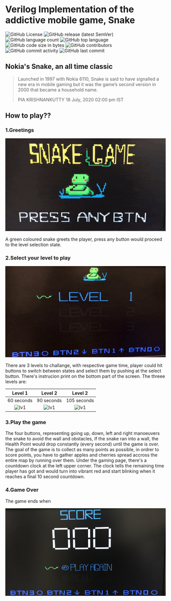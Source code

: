 # Verilog Implementation of the addictive mobile game, Snake

<img alt="GitHub License" src="https://img.shields.io/github/license/hankshyu/SnakeGame?color=orange&logo=github"> <img alt="GitHub release (latest SemVer)" src="https://img.shields.io/github/v/release/hankshyu/SnakeGame?color=orange&logo=github"> <img alt="GitHub language count" src="https://img.shields.io/github/languages/count/hankshyu/SnakeGame"> <img alt="GitHub top language" src="https://img.shields.io/github/languages/top/hankshyu/SnakeGame"> <img alt="GitHub code size in bytes" src="https://img.shields.io/github/languages/code-size/hankshyu/SnakeGame"> <img alt="GitHub contributors" src="https://img.shields.io/github/contributors/hankshyu/SnakeGame?logo=git&color=green"> <img alt="GitHub commit activity" src="https://img.shields.io/github/commit-activity/y/hankshyu/SnakeGame?logo=git&color=green">  <img alt="GitHub last commit" src="https://img.shields.io/github/last-commit/hankshyu/SnakeGame?logo=git&color=green">



## Nokia's Snake, an all time classic

> Launched in 1997 with Nokia 6110, Snake is said to have signalled a new era in mobile gaming but it was the game’s second version in 2000 that became a household name. 
> 
> PIA KRISHNANKUTTY 18 July, 2020 02:00 pm IST



## How to play??

### 1.Greetings

<p align="center">
  <img src="docs/welcome_gif.gif" alt="welcome_gif" width="550"> 
</p>

A green coloured snake greets the player, press any button would proceed to the level selection state.

### 2.Select your level to play

<p align="center">
  <img src="docs/select_gif.gif" alt="welcome_gif" width="550"> 
</p>

There are 3 levels to challange, with respective game time, player could hit buttons to switch between states and select them by pushing at the  select button. There's instrucion print on the bottom part of the screen. The threee levels are: 

|  Level 1   | Level 2  | Level 2  |
|:----:|:----:|:----:|
|60 seconds| 90 seconds| 105 seconds|
|![lv1](docs/lv1.png)  |![lv1](docs/lv2.png) |![lv1](docs/lv3.png) |


### 3.Play the game

The four buttons, representing going up, down, left and right manoeuvers the snake to avoid the wall and obstacles, If the snake ran into a wall, the Health Point would drop constantly (every second) until the game is over. The goal of the game is to collect as many points as possible, in ordrer to score points, you have to gather apples and cherries spread accross the entire map by running over them. Under the gaming page, there's a countdown clock at the left upper corner. The clock tells the remaining time player has got and would turn into vibrant red and start blinking when it reaches a final 10 second countdown.

### 4.Game Over

The game ends when 
<p align="center">
<img src="docs/score.JPG" alt="score" width="550">
</p>

